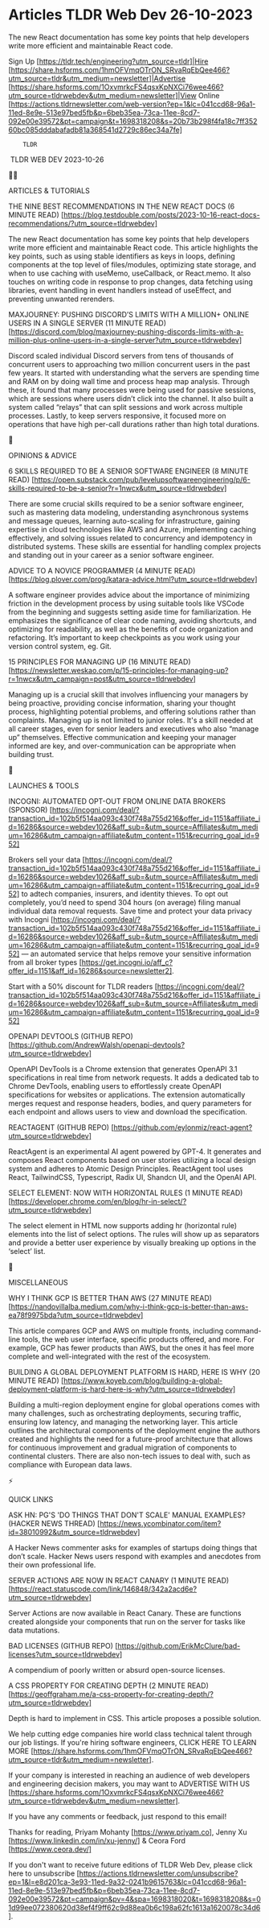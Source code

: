 # Articles TLDR Web Dev 26-10-2023

The new React documentation has some key points that help developers
write more efficient and maintainable React code.  

Sign Up [https://tldr.tech/engineering?utm_source=tldr]|Hire
[https://share.hsforms.com/1hmOFVmqOTrON_SRvaRqEbQee466?utm_source=tldr&utm_medium=newsletter]|Advertise
[https://share.hsforms.com/1OxvmrkcFS4qsxKpNXCi76wee466?utm_source=tldrwebdev&utm_medium=newsletter]|View
Online
[https://actions.tldrnewsletter.com/web-version?ep=1&lc=041ccd68-96a1-11ed-8e9e-513e97bed5fb&p=6beb35ea-73ca-11ee-8cd7-092e00e39572&pt=campaign&t=1698318208&s=20b73b298f4fa18c7ff35260bc085dddabafadb81a368541d2729c86ec34a7fe]


		TLDR 

 TLDR WEB DEV 2023-10-26

🧑‍💻 

ARTICLES & TUTORIALS

 THE NINE BEST RECOMMENDATIONS IN THE NEW REACT DOCS (6 MINUTE READ)
[https://blog.testdouble.com/posts/2023-10-16-react-docs-recommendations/?utm_source=tldrwebdev]


 The new React documentation has some key points that help developers
write more efficient and maintainable React code. This article
highlights the key points, such as using stable identifiers as keys in
loops, defining components at the top level of files/modules,
optimizing state storage, and when to use caching with useMemo,
useCallback, or React.memo. It also touches on writing code in
response to prop changes, data fetching using libraries, event
handling in event handlers instead of useEffect, and preventing
unwanted rerenders. 

 MAXJOURNEY: PUSHING DISCORD’S LIMITS WITH A MILLION+ ONLINE USERS
IN A SINGLE SERVER (11 MINUTE READ)
[https://discord.com/blog/maxjourney-pushing-discords-limits-with-a-million-plus-online-users-in-a-single-server?utm_source=tldrwebdev]


 Discord scaled individual Discord servers from tens of thousands of
concurrent users to approaching two million concurrent users in the
past few years. It started with understanding what the servers are
spending time and RAM on by doing wall time and process heap map
analysis. Through these, it found that many processes were being used
for passive sessions, which are sessions where users didn’t click
into the channel. It also built a system called “relays” that can
split sessions and work across multiple processes. Lastly, to keep
servers responsive, it focused more on operations that have high
per-call durations rather than high total durations. 

🧠 

OPINIONS & ADVICE

 6 SKILLS REQUIRED TO BE A SENIOR SOFTWARE ENGINEER (8 MINUTE READ)
[https://open.substack.com/pub/levelupsoftwareengineering/p/6-skills-required-to-be-a-senior?r=1nwcx&utm_source=tldrwebdev]


 There are some crucial skills required to be a senior software
engineer, such as mastering data modeling, understanding asynchronous
systems and message queues, learning auto-scaling for infrastructure,
gaining expertise in cloud technologies like AWS and Azure,
implementing caching effectively, and solving issues related to
concurrency and idempotency in distributed systems. These skills are
essential for handling complex projects and standing out in your
career as a senior software engineer. 

 ADVICE TO A NOVICE PROGRAMMER (4 MINUTE READ)
[https://blog.plover.com/prog/katara-advice.html?utm_source=tldrwebdev]


 A software engineer provides advice about the importance of
minimizing friction in the development process by using suitable tools
like VSCode from the beginning and suggests setting aside time for
familiarization. He emphasizes the significance of clear code naming,
avoiding shortcuts, and optimizing for readability, as well as the
benefits of code organization and refactoring. It’s important to
keep checkpoints as you work using your version control system, eg.
Git. 

 15 PRINCIPLES FOR MANAGING UP (16 MINUTE READ)
[https://newsletter.weskao.com/p/15-principles-for-managing-up?r=1nwcx&utm_campaign=post&utm_source=tldrwebdev]


 Managing up is a crucial skill that involves influencing your
managers by being proactive, providing concise information, sharing
your thought process, highlighting potential problems, and offering
solutions rather than complaints. Managing up is not limited to junior
roles. It's a skill needed at all career stages, even for senior
leaders and executives who also “manage up” themselves. Effective
communication and keeping your manager informed are key, and
over-communication can be appropriate when building trust. 

🚀 

LAUNCHES & TOOLS

 INCOGNI: AUTOMATED OPT-OUT FROM ONLINE DATA BROKERS (SPONSOR)
[https://incogni.com/deal/?transaction_id=102b5f514aa093c430f748a755d216&offer_id=1151&affiliate_id=16286&source=webdev1026&aff_sub=&utm_source=Affiliates&utm_medium=16286&utm_campaign=affiliate&utm_content=1151&recurring_goal_id=952]


 Brokers sell your data
[https://incogni.com/deal/?transaction_id=102b5f514aa093c430f748a755d216&offer_id=1151&affiliate_id=16286&source=webdev1026&aff_sub=&utm_source=Affiliates&utm_medium=16286&utm_campaign=affiliate&utm_content=1151&recurring_goal_id=952]
to adtech companies, insurers, and identity thieves. To opt out
completely, you’d need to spend 304 hours (on average) filing manual
individual data removal requests.
Save time and protect your data privacy with Incogni
[https://incogni.com/deal/?transaction_id=102b5f514aa093c430f748a755d216&offer_id=1151&affiliate_id=16286&source=webdev1026&aff_sub=&utm_source=Affiliates&utm_medium=16286&utm_campaign=affiliate&utm_content=1151&recurring_goal_id=952]
— an automated service that helps remove your sensitive information
from all broker types
[https://get.incogni.io/aff_c?offer_id=1151&aff_id=16286&source=newsletter2].

Start with a 50% discount for TLDR readers
[https://incogni.com/deal/?transaction_id=102b5f514aa093c430f748a755d216&offer_id=1151&affiliate_id=16286&source=webdev1026&aff_sub=&utm_source=Affiliates&utm_medium=16286&utm_campaign=affiliate&utm_content=1151&recurring_goal_id=952]

 OPENAPI DEVTOOLS (GITHUB REPO)
[https://github.com/AndrewWalsh/openapi-devtools?utm_source=tldrwebdev]


 OpenAPI DevTools is a Chrome extension that generates OpenAPI 3.1
specifications in real time from network requests. It adds a dedicated
tab to Chrome DevTools, enabling users to effortlessly create OpenAPI
specifications for websites or applications. The extension
automatically merges request and response headers, bodies, and query
parameters for each endpoint and allows users to view and download the
specification. 

 REACTAGENT (GITHUB REPO)
[https://github.com/eylonmiz/react-agent?utm_source=tldrwebdev] 

 ReactAgent is an experimental AI agent powered by GPT-4. It generates
and composes React components based on user stories utilizing a local
design system and adheres to Atomic Design Principles. ReactAgent tool
uses React, TailwindCSS, Typescript, Radix UI, Shandcn UI, and the
OpenAI API. 

 SELECT ELEMENT: NOW WITH HORIZONTAL RULES (1 MINUTE READ)
[https://developer.chrome.com/en/blog/hr-in-select/?utm_source=tldrwebdev]


 The select element in HTML now supports adding hr (horizontal rule)
elements into the list of select options. The rules will show up as
separators and provide a better user experience by visually breaking
up options in the ‘select’ list. 

🎁 

MISCELLANEOUS

 WHY I THINK GCP IS BETTER THAN AWS (27 MINUTE READ)
[https://nandovillalba.medium.com/why-i-think-gcp-is-better-than-aws-ea78f9975bda?utm_source=tldrwebdev]


 This article compares GCP and AWS on multiple fronts, including
command-line tools, the web user interface, specific products offered,
and more. For example, GCP has fewer products than AWS, but the ones
it has feel more complete and well-integrated with the rest of the
ecosystem. 

 BUILDING A GLOBAL DEPLOYMENT PLATFORM IS HARD, HERE IS WHY (20 MINUTE
READ)
[https://www.koyeb.com/blog/building-a-global-deployment-platform-is-hard-here-is-why?utm_source=tldrwebdev]


 Building a multi-region deployment engine for global operations comes
with many challenges, such as orchestrating deployments, securing
traffic, ensuring low latency, and managing the networking layer. This
article outlines the architectural components of the deployment engine
the authors created and highlights the need for a future-proof
architecture that allows for continuous improvement and gradual
migration of components to continental clusters. There are also
non-tech issues to deal with, such as compliance with European data
laws. 

⚡ 

QUICK LINKS

 ASK HN: PG'S 'DO THINGS THAT DON'T SCALE' MANUAL EXAMPLES? (HACKER
NEWS THREAD)
[https://news.ycombinator.com/item?id=38010992&utm_source=tldrwebdev] 

 A Hacker News commenter asks for examples of startups doing things
that don’t scale. Hacker News users respond with examples and
anecdotes from their own professional life. 

 SERVER ACTIONS ARE NOW IN REACT CANARY (1 MINUTE READ)
[https://react.statuscode.com/link/146848/342a2acd6e?utm_source=tldrwebdev]


 Server Actions are now available in React Canary. These are functions
created alongside your components that run on the server for tasks
like data mutations. 

 BAD LICENSES (GITHUB REPO)
[https://github.com/ErikMcClure/bad-licenses?utm_source=tldrwebdev] 

 A compendium of poorly written or absurd open-source licenses. 

 A CSS PROPERTY FOR CREATING DEPTH (2 MINUTE READ)
[https://geoffgraham.me/a-css-property-for-creating-depth/?utm_source=tldrwebdev]


 Depth is hard to implement in CSS. This article proposes a possible
solution. 

 We help cutting edge companies hire world class technical talent
through our job listings. If you're hiring software engineers, CLICK
HERE TO LEARN MORE
[https://share.hsforms.com/1hmOFVmqOTrON_SRvaRqEbQee466?utm_source=tldr&utm_medium=newsletter].


If your company is interested in reaching an audience of web
developers and engineering decision makers, you may want to ADVERTISE
WITH US
[https://share.hsforms.com/1OxvmrkcFS4qsxKpNXCi76wee466?utm_source=tldrwebdev&utm_medium=newsletter].


If you have any comments or feedback, just respond to this email! 

Thanks for reading, 
Priyam Mohanty [https://www.priyam.co], Jenny Xu
[https://www.linkedin.com/in/xu-jenny/] & Ceora Ford
[https://www.ceora.dev/] 

If you don't want to receive future editions of TLDR Web Dev,
please click here to unsubscribe
[https://actions.tldrnewsletter.com/unsubscribe?ep=1&l=e8d201ca-3e93-11ed-9a32-0241b9615763&lc=041ccd68-96a1-11ed-8e9e-513e97bed5fb&p=6beb35ea-73ca-11ee-8cd7-092e00e39572&pt=campaign&pv=4&spa=1698318020&t=1698318208&s=01d99ee072380620d38ef4f9ff62c9d88ea0b6c198a62fc1613a1620078c34d6].